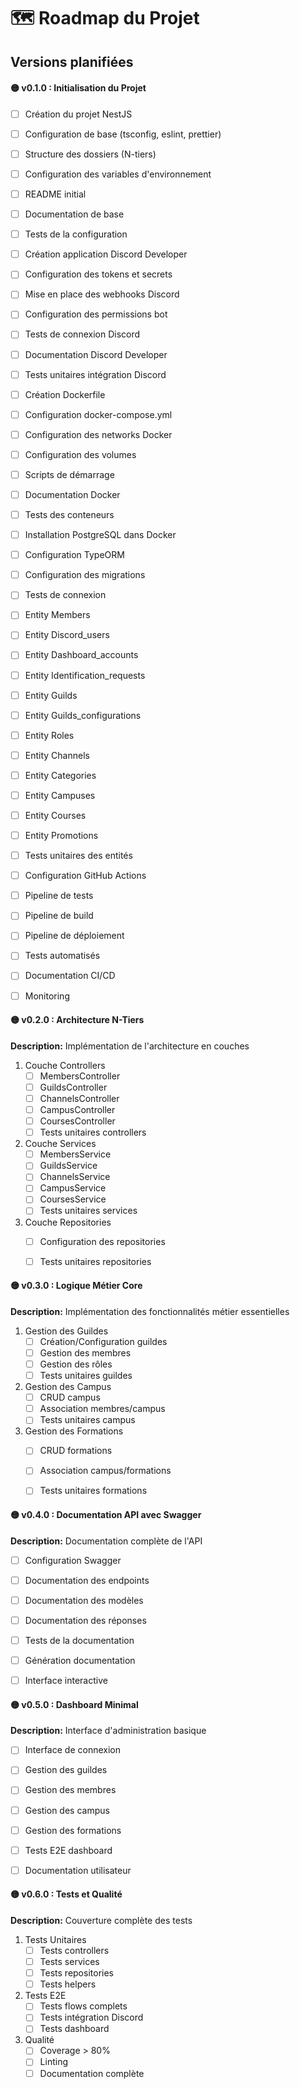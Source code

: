 # 🗺️ Roadmap du Projet

## Versions planifiées

#### 🟡 v0.1.0 : Initialisation du Projet
- [ ] Création du projet NestJS
- [ ] Configuration de base (tsconfig, eslint, prettier)
- [ ] Structure des dossiers (N-tiers)
- [ ] Configuration des variables d'environnement
- [ ] README initial
- [ ] Documentation de base
- [ ] Tests de la configuration
- [ ] Création application Discord Developer
- [ ] Configuration des tokens et secrets
- [ ] Mise en place des webhooks Discord
- [ ] Configuration des permissions bot
- [ ] Tests de connexion Discord
- [ ] Documentation Discord Developer
- [ ] Tests unitaires intégration Discord
- [ ] Création Dockerfile
- [ ] Configuration docker-compose.yml
- [ ] Configuration des networks Docker
- [ ] Configuration des volumes
- [ ] Scripts de démarrage
- [ ] Documentation Docker
- [ ] Tests des conteneurs
- [ ] Installation PostgreSQL dans Docker
- [ ] Configuration TypeORM
- [ ] Configuration des migrations
- [ ] Tests de connexion
- [ ] Entity Members
- [ ] Entity Discord_users
- [ ] Entity Dashboard_accounts
- [ ] Entity Identification_requests
- [ ] Entity Guilds
- [ ] Entity Guilds_configurations
- [ ] Entity Roles
- [ ] Entity Channels
- [ ] Entity Categories
- [ ] Entity Campuses
- [ ] Entity Courses
- [ ] Entity Promotions
- [ ] Tests unitaires des entités
- [ ] Configuration GitHub Actions
- [ ] Pipeline de tests
- [ ] Pipeline de build
- [ ] Pipeline de déploiement
- [ ] Tests automatisés
- [ ] Documentation CI/CD
- [ ] Monitoring


#### 🟡 v0.2.0 : Architecture N-Tiers
**Description:** Implémentation de l'architecture en couches

1. Couche Controllers
   - [ ] MembersController
   - [ ] GuildsController
   - [ ] ChannelsController
   - [ ] CampusController
   - [ ] CoursesController
   - [ ] Tests unitaires controllers

2. Couche Services
   - [ ] MembersService
   - [ ] GuildsService
   - [ ] ChannelsService
   - [ ] CampusService
   - [ ] CoursesService
   - [ ] Tests unitaires services

3. Couche Repositories
   - [ ] Configuration des repositories
   - [ ] Tests unitaires repositories



#### 🟡 v0.3.0 : Logique Métier Core
**Description:** Implémentation des fonctionnalités métier essentielles

1. Gestion des Guildes
   - [ ] Création/Configuration guildes
   - [ ] Gestion des membres
   - [ ] Gestion des rôles
   - [ ] Tests unitaires guildes

2. Gestion des Campus
   - [ ] CRUD campus
   - [ ] Association membres/campus
   - [ ] Tests unitaires campus

3. Gestion des Formations
   - [ ] CRUD formations
   - [ ] Association campus/formations
   - [ ] Tests unitaires formations


#### 🟡 v0.4.0 : Documentation API avec Swagger
**Description:** Documentation complète de l'API
- [ ] Configuration Swagger
- [ ] Documentation des endpoints
- [ ] Documentation des modèles
- [ ] Documentation des réponses
- [ ] Tests de la documentation
- [ ] Génération documentation
- [ ] Interface interactive



#### 🟡 v0.5.0 : Dashboard Minimal
**Description:** Interface d'administration basique
- [ ] Interface de connexion
- [ ] Gestion des guildes
- [ ] Gestion des membres
- [ ] Gestion des campus
- [ ] Gestion des formations
- [ ] Tests E2E dashboard
- [ ] Documentation utilisateur


#### 🟡 v0.6.0 : Tests et Qualité
**Description:** Couverture complète des tests
1. Tests Unitaires
   - [ ] Tests controllers
   - [ ] Tests services
   - [ ] Tests repositories
   - [ ] Tests helpers

2. Tests E2E
   - [ ] Tests flows complets
   - [ ] Tests intégration Discord
   - [ ] Tests dashboard

3. Qualité
   - [ ] Coverage > 80%
   - [ ] Linting
   - [ ] Documentation complète
